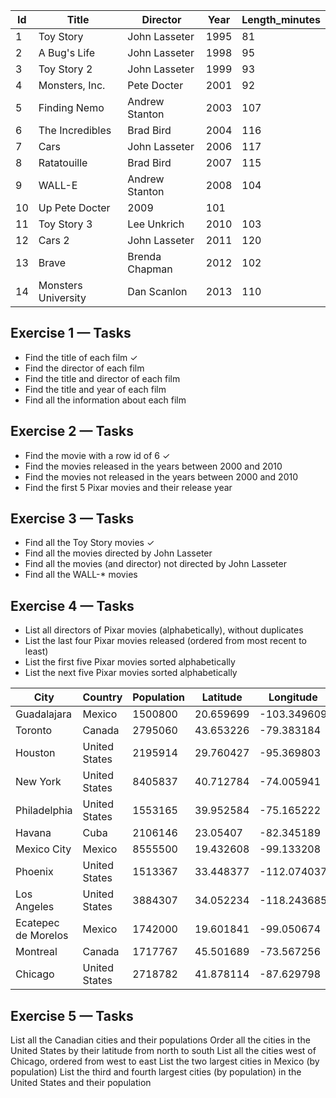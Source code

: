 | Id	| Title	 | Director	| Year	| Length_minutes |
| ------------- | ------------- | ------------- | ------------- | ------------- |
| 1	  |Toy Story	| John Lasseter	| 1995	| 81
| 2	| A Bug's Life	| John Lasseter	| 1998	| 95 
| 3	| Toy Story 2	| John Lasseter	| 1999	| 93
| 4	| Monsters, Inc.	| Pete Docter	| 2001	| 92
| 5	| Finding Nemo	| Andrew Stanton	| 2003	| 107
| 6	| The Incredibles	| Brad Bird	| 2004	| 116
| 7	| Cars	| John Lasseter	| 2006	| 117
| 8	| Ratatouille	| Brad Bird	| 2007	| 115
| 9	| WALL-E	| Andrew Stanton	| 2008	| 104
| 10	| Up	Pete Docter	| 2009	| 101
| 11	| Toy Story 3	| Lee Unkrich	| 2010	| 103
| 12	| Cars 2	| John Lasseter	| 2011	| 120
| 13	| Brave	| Brenda Chapman	| 2012	| 102
| 14	| Monsters University	| Dan Scanlon	| 2013	| 110



## Exercise 1 — Tasks
* Find the title of each film ✓
* Find the director of each film
* Find the title and director of each film
* Find the title and year of each film
* Find all the information about each film


## Exercise 2 — Tasks
* Find the movie with a row id of 6 ✓
* Find the movies released in the years between 2000 and 2010
* Find the movies not released in the years between 2000 and 2010
* Find the first 5 Pixar movies and their release year


## Exercise 3 — Tasks
* Find all the Toy Story movies ✓
* Find all the movies directed by John Lasseter
* Find all the movies (and director) not directed by John Lasseter
* Find all the WALL-* movies


## Exercise 4 — Tasks
* List all directors of Pixar movies (alphabetically), without duplicates
* List the last four Pixar movies released (ordered from most recent to least)
* List the first five Pixar movies sorted alphabetically
* List the next five Pixar movies sorted alphabetically


| City	| Country	| Population	| Latitude	| Longitude
| ------------- | ------------- | ------------- | ------------- | ------------- |
| Guadalajara	| Mexico	| 1500800	| 20.659699	| -103.349609
| Toronto	| Canada	| 2795060	| 43.653226	| -79.383184
| Houston	| United States	| 2195914	| 29.760427	| -95.369803
| New York	| United States	| 8405837	| 40.712784	| -74.005941
| Philadelphia	| United States	| 1553165	| 39.952584	| -75.165222
| Havana	| Cuba	| 2106146	| 23.05407	| -82.345189
| Mexico City	| Mexico	| 8555500	| 19.432608	| -99.133208
| Phoenix	| United States	| 1513367	| 33.448377	| -112.074037
| Los Angeles	| United States	| 3884307	| 34.052234	| -118.243685
| Ecatepec de Morelos	| Mexico	| 1742000	| 19.601841	| -99.050674
| Montreal	| Canada	| 1717767	| 45.501689	| -73.567256
| Chicago	| United States	| 2718782	| 41.878114	| -87.629798 



## Exercise 5 — Tasks
List all the Canadian cities and their populations
Order all the cities in the United States by their latitude from north to south
List all the cities west of Chicago, ordered from west to east
List the two largest cities in Mexico (by population)
List the third and fourth largest cities (by population) in the United States and their population
